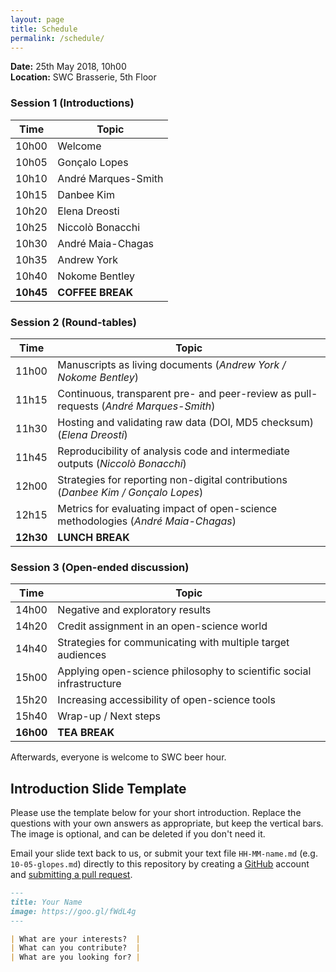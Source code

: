 ```yaml
---
layout: page
title: Schedule
permalink: /schedule/
---
```


 **Date:** 25th May 2018, 10h00  
 **Location:** SWC Brasserie, 5th Floor
 
### Session 1 (Introductions)

|   Time    |  Topic              |
| --------- | ------------------- |
|   10h00   | Welcome             |
|   10h05   | Gonçalo Lopes       |
|   10h10   | André Marques-Smith |
|   10h15   | Danbee Kim          |
|   10h20   | Elena Dreosti       |
|   10h25   | Niccolò Bonacchi    |
|   10h30   | André Maia-Chagas   |
|   10h35   | Andrew York         |
|   10h40   | Nokome Bentley      |
| **10h45** | **COFFEE BREAK**    |

### Session 2 (Round-tables)

|   Time    |  Topic              |
| --------- | ------------------- |
|   11h00   | Manuscripts as living documents (*Andrew York / Nokome Bentley*) |
|   11h15   | Continuous, transparent pre- and peer-review as pull-requests (*André Marques-Smith*) |
|   11h30   | Hosting and validating raw data (DOI, MD5 checksum) (*Elena Dreosti*) |
|   11h45   | Reproducibility of analysis code and intermediate outputs (*Niccolò Bonacchi*) |
|   12h00   | Strategies for reporting non-digital contributions (*Danbee Kim / Gonçalo Lopes*) |
|   12h15   | Metrics for evaluating impact of open-science methodologies (*André Maia-Chagas*) |
| **12h30** | **LUNCH BREAK** |

### Session 3 (Open-ended discussion)

|   Time    |  Topic              |
| --------- | ------------------- |
|   14h00   | Negative and exploratory results |
|   14h20   | Credit assignment in an open-science world |
|   14h40   | Strategies for communicating with multiple target audiences |
|   15h00   | Applying open-science philosophy to scientific social infrastructure |
|   15h20   | Increasing accessibility of open-science tools |
|   15h40   | Wrap-up / Next steps |
| **16h00** | **TEA BREAK** |

Afterwards, everyone is welcome to SWC beer hour.

## Introduction Slide Template 

Please use the template below for your short introduction. Replace the questions with your own answers as appropriate, but keep the vertical bars. The image is optional, and can be deleted if you don't need it.

Email your slide text back to us, or submit your text file `HH-MM-name.md` (e.g. `10-05-glopes.md`) directly to this repository by creating a [GitHub](https://github.com/) account and [submitting a pull request](https://github.com/kampff-lab/sc.io/new/master).

```markdown
---
title: Your Name
image: https://goo.gl/fWdL4g
---

| What are your interests?  |
| What can you contribute?  |
| What are you looking for? |

```
